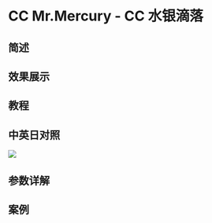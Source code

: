 # CC Mr.Mercury - CC 水银滴落

## 简述

## 效果展示

## 教程

## 中英日对照

![](https://mir.yuelili.com/wp-content/uploads/user/AE/effects/AE-Effects-Simulation-CC_Mr.Mercury.png)

## 参数详解

## 案例
